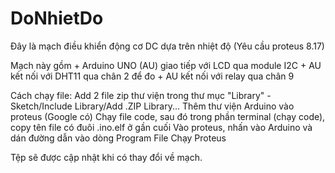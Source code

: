 # DoNhietDo
Đây là mạch điều khiển động cơ DC dựa trên nhiệt độ
(Yêu cầu proteus 8.17)

Mạch  này gồm
	+ Arduino UNO (AU) giao tiếp với LCD qua module I2C
	+ AU kết nối với DHT11 qua chân 2 để đo 
	+ AU kết nối với relay qua chân 9

Cách chạy file:
Add 2 file zip thư viện trong thư mục "Library" - Sketch/Include Library/Add .ZIP Library...
Thêm thư viện Arduino vào proteus (Google có)
Chạy file code, sau đó trong phần terminal (chạy code), copy tên file có đuôi .ino.elf ở gần cuối
Vào proteus, nhấn vào Arduino và dán đường dẫn vào dòng Program File
Chạy Proteus

Tệp sẽ được cập nhật khi có thay đổi về mạch.
